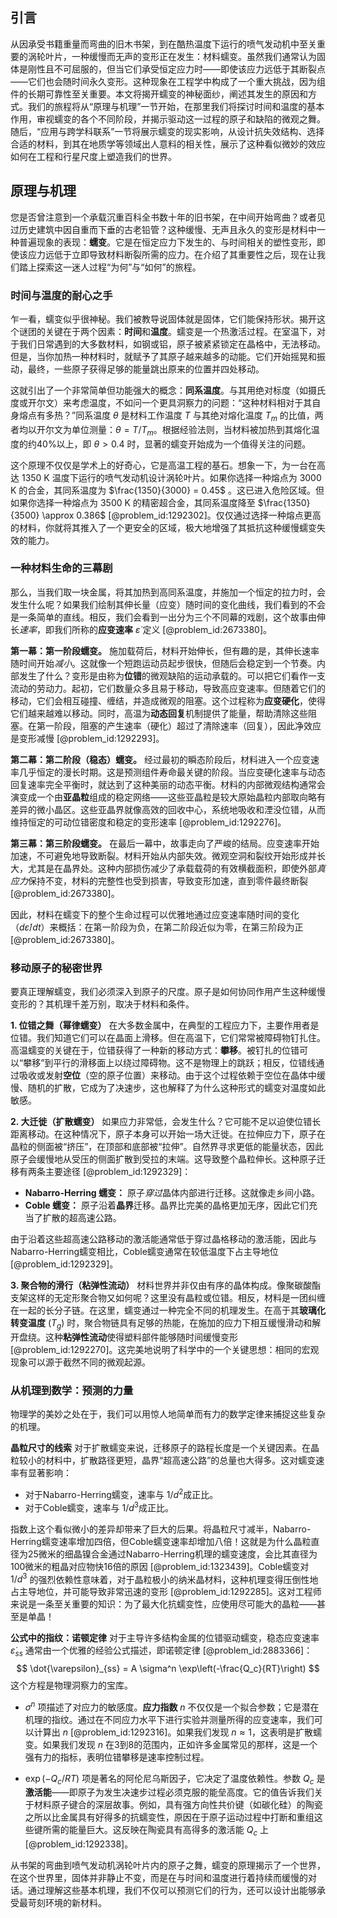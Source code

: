 ## 引言
从因承受书籍重量而弯曲的旧木书架，到在酷热温度下运行的喷气发动机中至关重要的涡轮叶片，一种缓慢而无声的变形正在发生：材料蠕变。虽然我们通常认为固体是刚性且不可屈服的，但当它们承受恒定应力时——即使该应力远低于其断裂点——它们也会随时间永久变形。这种现象在工程学中构成了一个重大挑战，因为组件的长期可靠性至关重要。本文将揭开蠕变的神秘面纱，阐述其发生的原因和方式。我们的旅程将从“原理与机理”一节开始，在那里我们将探讨时间和温度的基本作用，审视蠕变的各个不同阶段，并揭示驱动这一过程的原子和缺陷的微观之舞。随后，“应用与跨学科联系”一节将展示蠕变的现实影响，从设计抗失效结构、选择合适的材料，到其在地质学等领域出人意料的相关性，展示了这种看似微妙的效应如何在工程和行星尺度上塑造我们的世界。

## 原理与机理

您是否曾注意到一个承载沉重百科全书数十年的旧书架，在中间开始弯曲？或者见过历史建筑中因自重而下垂的古老铅管？这种缓慢、无声且永久的变形是材料中一种普遍现象的表现：**蠕变**。它是在恒定应力下发生的、与时间相关的塑性变形，即使该应力远低于立即导致材料断裂所需的应力。在介绍了其重要性之后，现在让我们踏上探索这一迷人过程“为何”与“如何”的旅程。

### 时间与温度的耐心之手

乍一看，蠕变似乎很神秘。我们被教导说固体就是固体，它们能保持形状。揭开这个谜团的关键在于两个因素：**时间**和**温度**。蠕变是一个热激活过程。在室温下，对于我们日常遇到的大多数材料，如钢或铝，原子被紧紧锁定在晶格中，无法移动。但是，当你加热一种材料时，就赋予了其原子越来越多的动能。它们开始摇晃和振动，最终，一些原子获得足够的能量跳出原来的位置并四处移动。

这就引出了一个非常简单但功能强大的概念：**同系温度**。与其用绝对标度（如摄氏度或开尔文）来考虑温度，不如问一个更具洞察力的问题：“这种材料相对于其自身熔点有多热？”同系温度 $\theta$ 是材料工作温度 $T$ 与其绝对熔化温度 $T_m$ 的比值，两者均以开尔文为单位测量：$\theta = T/T_m$。根据经验法则，当材料被加热到其熔化温度的约40%以上，即 $\theta \gt 0.4$ 时，显著的蠕变开始成为一个值得关注的问题。

这个原理不仅仅是学术上的好奇心，它是高温工程的基石。想象一下，为一台在高达 $1350 \text{ K}$ 温度下运行的喷气发动机设计涡轮叶片。如果你选择一种熔点为 $3000 \text{ K}$ 的合金，其同系温度为 $\frac{1350}{3000} = 0.45$ 。这已进入危险区域。但如果你选择一种熔点为 $3500 \text{ K}$ 的精密超合金，其同系温度降至 $\frac{1350}{3500} \approx 0.386$ [@problem_id:1292302]。仅仅通过选择一种熔点更高的材料，你就将其推入了一个更安全的区域，极大地增强了其抵抗这种缓慢蠕变失效的能力。

### 一种材料生命的三幕剧

那么，当我们取一块金属，将其加热到高同系温度，并施加一个恒定的拉力时，会发生什么呢？如果我们绘制其伸长量（应变）随时间的变化曲线，我们看到的不会是一条简单的直线。相反，我们会看到一出分为三个不同幕的戏剧，这个故事由伸长*速率*，即我们所称的**应变速率** $\dot{\varepsilon}$ 定义 [@problem_id:2673380]。

**第一幕：第一阶段蠕变。** 施加载荷后，材料开始伸长，但有趣的是，其伸长速率随时间开始*减小*。这就像一个短跑运动员起步很快，但随后会稳定到一个节奏。内部发生了什么？变形是由称为**位错**的微观缺陷的运动承载的。可以把它们看作一支流动的劳动力。起初，它们数量众多且易于移动，导致高应变速率。但随着它们的移动，它们会相互碰撞、缠结，并造成微观的阻塞。这个过程称为**应变硬化**，使得它们越来越难以移动。同时，高温为**动态回复**机制提供了能量，帮助清除这些阻塞。在第一阶段，阻塞的产生速率（硬化）超过了清除速率（回复），因此净效应是变形减慢 [@problem_id:1292293]。

**第二幕：第二阶段（稳态）蠕变。** 经过最初的瞬态阶段后，材料进入一个应变速率几乎恒定的漫长时期。这是预测组件寿命最关键的阶段。当应变硬化速率与动态回复速率完全平衡时，就达到了这种美丽的动态平衡。材料的内部微观结构通常会演变成一个由**亚晶粒**组成的稳定网络——这些亚晶粒是较大原始晶粒内部取向略有差异的微小晶区。这些亚晶界就像高效的回收中心，系统地吸收和湮没位错，从而维持恒定的可动位错密度和稳定的变形速率 [@problem_id:1292276]。

**第三幕：第三阶段蠕变。** 在最后一幕中，故事走向了严峻的结局。应变速率开始加速，不可避免地导致断裂。材料开始从内部失效。微观空洞和裂纹开始形成并长大，尤其是在晶界处。这种内部损伤减少了承载载荷的有效横截面积，即使外部*真应力*保持不变，材料的完整性也受到损害，导致变形加速，直到零件最终断裂 [@problem_id:2673380]。

因此，材料在蠕变下的整个生命过程可以优雅地通过应变速率随时间的变化（$d\dot{\varepsilon}/dt$）来概括：在第一阶段为负，在第二阶段近似为零，在第三阶段为正 [@problem_id:2673380]。

### 移动原子的秘密世界

要真正理解蠕变，我们必须深入到原子的尺度。原子是如何协同作用产生这种缓慢变形的？其机理千差万别，取决于材料和条件。

**1. 位错之舞（幂律蠕变）**
在大多数金属中，在典型的工程应力下，主要作用者是位错。我们知道它们可以在晶面上滑移。但在高温下，它们常常被障碍物钉扎住。高温蠕变的关键在于，位错获得了一种新的移动方式：**攀移**。被钉扎的位错可以“攀移”到平行的滑移面上以绕过障碍物。这不是物理上的跳跃；相反，位错线通过吸收或发射**空位**（空的原子位置）来移动。由于这个过程依赖于空位在晶体中缓慢、随机的扩散，它成为了决速步，这也解释了为什么这种形式的蠕变对温度如此敏感。

**2. 大迁徙（扩散蠕变）**
如果应力非常低，会发生什么？它可能不足以迫使位错长距离移动。在这种情况下，原子本身可以开始一场大迁徙。在拉伸应力下，原子在晶粒的侧面被“挤压”，在顶部和底部被“拉伸”。自然界寻求更低的能量状态，因此原子会缓慢地从受压的侧面扩散到受拉的末端。这导致整个晶粒伸长。这种原子迁移有两条主要途径 [@problem_id:1292329]：
- **Nabarro-Herring 蠕变：** 原子*穿过*晶体内部进行迁移。这就像走乡间小路。
- **Coble 蠕变：** 原子沿着**晶界**迁移。晶界比完美的晶格更加无序，因此它们充当了扩散的超高速公路。

由于沿着这些超高速公路移动的激活能通常低于穿过晶格移动的激活能，因此与Nabarro-Herring蠕变相比，Coble蠕变通常在较低温度下占主导地位 [@problem_id:1292329]。

**3. 聚合物的滑行（粘弹性流动）**
材料世界并非仅由有序的晶体构成。像聚碳酸酯支架这样的无定形聚合物又如何呢？这里没有晶粒或位错。相反，材料是一团纠缠在一起的长分子链。在这里，蠕变通过一种完全不同的机理发生。在高于其**玻璃化转变温度** ($T_g$) 时，聚合物链具有足够的热能，在施加的应力下相互缓慢滑动和解开盘绕。这种**粘弹性流动**使得塑料部件能够随时间缓慢变形 [@problem_id:1292270]。这完美地说明了科学中的一个关键思想：相同的宏观现象可以源于截然不同的微观起源。

### 从机理到数学：预测的力量

物理学的美妙之处在于，我们可以用惊人地简单而有力的数学定律来捕捉这些复杂的机理。

**晶粒尺寸的线索**
对于扩散蠕变来说，迁移原子的路程长度是一个关键因素。在晶粒较小的材料中，扩散路径更短，晶界“超高速公路”的总量也大得多。这对蠕变速率有显著影响：
- 对于Nabarro-Herring蠕变，速率与 $1/d^2$成正比。
- 对于Coble蠕变，速率与 $1/d^3$成正比。

指数上这个看似微小的差异却带来了巨大的后果。将晶粒尺寸减半，Nabarro-Herring蠕变速率增加四倍，但Coble蠕变速率却增加八倍！这就是为什么晶粒直径为25微米的细晶镍合金通过Nabarro-Herring机理的蠕变速度，会比其直径为100微米的粗晶对应物快16倍的原因 [@problem_id:1323439]。Coble蠕变对 $1/d^3$ 的强烈依赖性意味着，对于晶粒极小的纳米晶材料，这种机理变得压倒性地占主导地位，并可能导致非常迅速的变形 [@problem_id:1292285]。这对工程师来说是一条至关重要的知识：为了最大化抗蠕变性，应使用尽可能大的晶粒——甚至是单晶！

**公式中的指纹：诺顿定律**
对于主导许多结构金属的位错驱动蠕变，稳态应变速率 $\dot{\varepsilon}_{ss}$ 通常由一个优雅的经验公式描述，即诺顿定律 [@problem_id:2883366]：
$$ \dot{\varepsilon}_{ss} = A \sigma^n \exp\left(-\frac{Q_c}{RT}\right) $$
这个方程是物理洞察力的宝库。
- $\sigma^n$ 项描述了对应力的敏感度。**应力指数** $n$ 不仅仅是一个拟合参数；它是潜在机理的指纹。通过在不同应力水平下进行实验并测量所得的应变速率，我们可以计算出 $n$ [@problem_id:1292316]。如果我们发现 $n \approx 1$，这表明是扩散蠕变。如果我们发现 $n$ 在3到8的范围内，正如许多金属常见的那样，这是一个强有力的指标，表明位错攀移是速率控制过程。

- $\exp(-Q_c/RT)$ 项是著名的阿伦尼乌斯因子，它决定了温度依赖性。参数 $Q_c$ 是**激活能**——即原子为发生决速步过程必须克服的能垒高度。它的值告诉我们关于材料原子键合的深层故事。例如，具有强方向性共价键（如碳化硅）的陶瓷之所以比金属具有好得多的抗蠕变性，原因在于原子运动过程中打断和重组这些键所需的能量巨大。这反映在陶瓷具有高得多的激活能 $Q_c$ 上 [@problem_id:1292338]。

从书架的弯曲到喷气发动机涡轮叶片内的原子之舞，蠕变的原理揭示了一个世界，在这个世界里，固体并非静止不变，而是在与时间和温度进行着持续而缓慢的对话。通过理解这些基本机理，我们不仅可以预测它们的行为，还可以设计出能够承受最苛刻环境的新材料。

